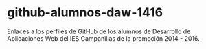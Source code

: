 # github-alumnos-daw-1416
Enlaces a los perfiles de GitHub de los alumnos de Desarrollo de Aplicaciones Web del IES Campanillas de la promoción 2014 - 2016.
